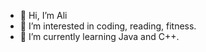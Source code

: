 - 👋 Hi, I’m Ali
- 👀 I’m interested in coding, reading, fitness.
- 🌱 I’m currently learning Java and C++.

<!---
Zero-Ali/Zero-Ali is a ✨ special ✨ repository because its `README.md` (this file) appears on your GitHub profile.
You can click the Preview link to take a look at your changes.
--->
